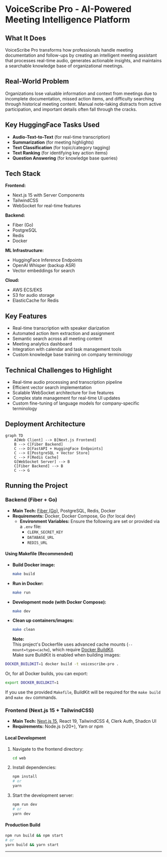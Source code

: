 # VoiceScribe Pro - AI-Powered Meeting Intelligence Platform

## What It Does
VoiceScribe Pro transforms how professionals handle meeting documentation and follow-ups by creating an intelligent meeting assistant that processes real-time audio, generates actionable insights, and maintains a searchable knowledge base of organizational meetings.

## Real-World Problem
Organizations lose valuable information and context from meetings due to incomplete documentation, missed action items, and difficulty searching through historical meeting content. Manual note-taking distracts from active participation, and important details often fall through the cracks.

## Key HuggingFace Tasks Used
- **Audio-Text-to-Text** (for real-time transcription)
- **Summarization** (for meeting highlights)
- **Text Classification** (for topic/category tagging)
- **Text Ranking** (for identifying key action items)
- **Question Answering** (for knowledge base queries)

## Tech Stack
**Frontend:**
- Next.js 15 with Server Components
- TailwindCSS
- WebSocket for real-time features

**Backend:**
- Fiber (Go)
- PostgreSQL 
- Redis 
- Docker

**ML Infrastructure:**
- HuggingFace Inference Endpoints
- OpenAI Whisper (backup ASR)
- Vector embeddings for search

**Cloud:**
- AWS ECS/EKS
- S3 for audio storage
- ElasticCache for Redis

## Key Features
- Real-time transcription with speaker diarization
- Automated action item extraction and assignment
- Semantic search across all meeting content
- Meeting analytics dashboard
- Integration with calendar and task management tools
- Custom knowledge base training on company terminology

## Technical Challenges to Highlight
- Real-time audio processing and transcription pipeline
- Efficient vector search implementation 
- Scalable WebSocket architecture for live features
- Complex state management for real-time UI updates
- Custom fine-tuning of language models for company-specific terminology


## Deployment Architecture
```mermaid
graph TD
    A[Web Client] --> B[Next.js Frontend]
    B --> C[Fiber Backend]
    C --> D[FastAPI + HuggingFace Endpoints]
    C --> E[PostgreSQL + Vector Store]
    C --> F[Redis Cache]
    G[WebSocket Server] --> B
    C[Fiber Backend] --> B
    C --> G
```

## Running the Project

### Backend (Fiber + Go)
- **Main Tech:** [Fiber (Go)](https://gofiber.io/), PostgreSQL, Redis, Docker
- **Requirements:** Docker, Docker Compose, Go (for local dev)
  - **Environment Variables:** Ensure the following are set or provided via a `.env` file:
    - `CLERK_SECRET_KEY`
    - `DATABASE_URL`
    - `REDIS_URL`

#### Using Makefile (Recommended)
- **Build Docker image:**
  ```sh
  make build
  ```
- **Run in Docker:**
  ```sh
  make run
  ```
- **Development mode (with Docker Compose):**
  ```sh
  make dev
  ```
- **Clean up containers/images:**
  ```sh
  make clean
  ```
  **Note:**  
This project's Dockerfile uses advanced cache mounts (`--mount=type=cache`), which require [Docker BuildKit](https://docs.docker.com/build/buildkit/).  
Make sure BuildKit is enabled when building images:

```sh
DOCKER_BUILDKIT=1 docker build -t voicescribe-pro .
```

Or, for all Docker builds, you can export:

```sh
export DOCKER_BUILDKIT=1
```

If you use the provided `Makefile`, BuildKit will be required for the `make build` and `make dev` commands.

### Frontend (Next.js 15 + TailwindCSS)
- **Main Tech:** [Next.js 15](https://nextjs.org/), React 19, TailwindCSS 4, Clerk Auth, Shadcn UI
- **Requirements:** Node.js (v20+), Yarn or npm

#### Local Development
1. Navigate to the frontend directory:
   ```sh
   cd web
   ```
2. Install dependencies:
   ```sh
   npm install
   # or
   yarn
   ```
3. Start the development server:
   ```sh
   npm run dev
   # or
   yarn dev
   ```

#### Production Build
```sh
npm run build && npm start
# or
yarn build && yarn start
```



---

